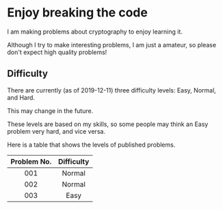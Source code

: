 # Enjoy breaking the code
I am making problems about cryptography to enjoy learning it.

Although I try to make interesting problems, I am just a amateur,
so please don't expect high quality problems!

## Difficulty
There are currently (as of 2019-12-11) three difficulty levels: Easy, Normal, and Hard.

This may change in the future.

These levels are based on my skills, so some people may think an Easy problem very hard,
and vice versa.

Here is a table that shows the levels of published problems.

| Problem No. | Difficulty |
|:-----------:|:----------:|
| 001         | Normal     |
| 002         | Normal     |
| 003         | Easy       |

